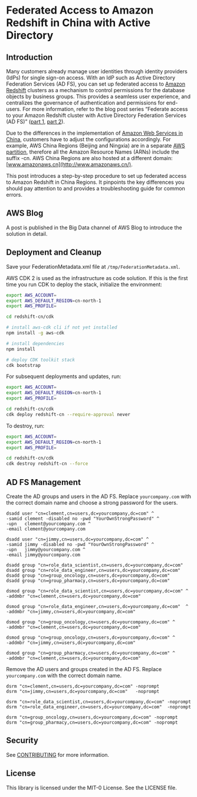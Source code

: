 # Federated Access to Amazon Redshift in China with Active Directory

## Introduction
Many customers already manage user identities through identity providers (IdPs) for single sign-on access. With an IdP such as Active Directory Federation Services (AD FS), you can set up federated access to [Amazon Redshift](https://www.amazonaws.cn/en/redshift/) clusters as a mechanism to control permissions for the database objects by business groups. This provides a seamless user experience, and centralizes the governance of authentication and permissions for end-users. For more information, refer to the blog post series “Federate access to your Amazon Redshift cluster with Active Directory Federation Services (AD FS)” ([part 1](https://aws.amazon.com/blogs/big-data/federate-access-to-your-amazon-redshift-cluster-with-active-directory-federation-services-ad-fs-part-1/), [part 2](https://aws.amazon.com/blogs/big-data/federate-access-to-your-amazon-redshift-cluster-with-active-directory-federation-services-ad-fs-part-2/)).

Due to the differences in the implementation of [Amazon Web Services in China](https://docs.amazonaws.cn/en_us/aws/latest/userguide/introduction.html), customers have to adjust the configurations accordingly. For example, AWS China Regions (Beijing and Ningxia) are in a separate [AWS partition](https://docs.aws.amazon.com/general/latest/gr/aws-arns-and-namespaces.html#arns-syntax), therefore all the Amazon Resource Names (ARNs) include the suffix -cn. AWS China Regions are also hosted at a different domain: [www.amazonaws.cn](http://www.amazonaws.cn/).

This post introduces a step-by-step procedure to set up federated access to Amazon Redshift in China Regions. It pinpoints the key differences you should pay attention to and provides a troubleshooting guide for common errors.

## AWS Blog
A post is published in the Big Data channel of AWS Blog to introduce the solution in detail.

## Deployment and Cleanup
Save your FederationMetadata.xml file at `/tmp/FederationMetadata.xml`.

AWS CDK 2 is used as the infrastructure as code solution.
If this is the first time you run CDK to deploy the stack, initialize the environment:
```bash
export AWS_ACCOUNT=
export AWS_DEFAULT_REGION=cn-north-1
export AWS_PROFILE=

cd redshift-cn/cdk

# install aws-cdk cli if not yet installed
npm install -g aws-cdk

# install dependencies
npm install

# deploy CDK toolkit stack
cdk bootstrap
```

For subsequent deployments and updates, run:
```bash
export AWS_ACCOUNT=
export AWS_DEFAULT_REGION=cn-north-1
export AWS_PROFILE=

cd redshift-cn/cdk
cdk deploy redshift-cn --require-approval never
```

To destroy, run:
```bash
export AWS_ACCOUNT=
export AWS_DEFAULT_REGION=cn-north-1
export AWS_PROFILE=

cd redshift-cn/cdk
cdk destroy redshift-cn --force
```

## AD FS Management
Create the AD groups and users in the AD FS.
Replace `yourcompany.com` with the correct domain name and choose a strong password for the users.
```
dsadd user "cn=clement,cn=users,dc=yourcompany,dc=com" ^
-samid clement -disabled no -pwd "YourOwnStrongPassword" ^
-upn   clement@yourcompany.com ^
-email clement@yourcompany.com

dsadd user "cn=jimmy,cn=users,dc=yourcompany,dc=com" ^
-samid jimmy -disabled no -pwd "YourOwnStrongPassword" ^
-upn   jimmy@yourcompany.com ^
-email jimmy@yourcompany.com

dsadd group "cn=role_data_scientist,cn=users,dc=yourcompany,dc=com"
dsadd group "cn=role_data_engineer,cn=users,dc=yourcompany,dc=com"
dsadd group "cn=group_oncology,cn=users,dc=yourcompany,dc=com"
dsadd group "cn=group_pharmacy,cn=users,dc=yourcompany,dc=com"

dsmod group "cn=role_data_scientist,cn=users,dc=yourcompany,dc=com" ^
-addmbr "cn=clement,cn=users,dc=yourcompany,dc=com"

dsmod group "cn=role_data_engineer,cn=users,dc=yourcompany,dc=com"  ^
-addmbr "cn=jimmy,cn=users,dc=yourcompany,dc=com"

dsmod group "cn=group_oncology,cn=users,dc=yourcompany,dc=com" ^
-addmbr "cn=clement,cn=users,dc=yourcompany,dc=com"

dsmod group "cn=group_oncology,cn=users,dc=yourcompany,dc=com" ^
-addmbr "cn=jimmy,cn=users,dc=yourcompany,dc=com"

dsmod group "cn=group_pharmacy,cn=users,dc=yourcompany,dc=com" ^
-addmbr "cn=clement,cn=users,dc=yourcompany,dc=com"
```

Remove the AD users and groups created in the AD FS. Replace `yourcompany.com` with the correct domain name.
```
dsrm "cn=clement,cn=users,dc=yourcompany,dc=com" -noprompt
dsrm "cn=jimmy,cn=users,dc=yourcompany,dc=com"   -noprompt

dsrm "cn=role_data_scientist,cn=users,dc=yourcompany,dc=com" -noprompt
dsrm "cn=role_data_engineer,cn=users,dc=yourcompany,dc=com"  -noprompt

dsrm "cn=group_oncology,cn=users,dc=yourcompany,dc=com" -noprompt
dsrm "cn=group_pharmacy,cn=users,dc=yourcompany,dc=com" -noprompt
```

## Security
See [CONTRIBUTING](CONTRIBUTING.md#security-issue-notifications) for more information.

## License
This library is licensed under the MIT-0 License. See the LICENSE file.
